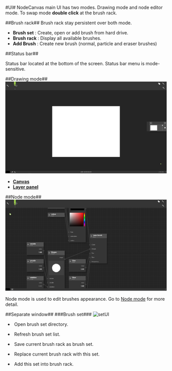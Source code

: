 #UI#
NodeCanvas main UI has two modes. Drawing mode and node editor mode. To swap mode **double click** at the brush rack.

##Brush rack##
Brush rack stay persistent over both mode.

* **Brush set** : Create, open or add brush from hard drive.
* **Brush rack** : Display all available brushes.
* **Add Brush** : Create new brush (normal, particle and eraser brushes)

##Status bar##
![]()

Status bar located at the bottom of the screen. Status bar menu is mode-sensitive.

##Drawing mode##
![drawingUI](https://github.com/Ttanasart-pt/NodeCanvas-doc/blob/master/img/drawing%20mode.png)

* [**Canvas**]()
* [**Layer panel**]()

##Node mode##
![nodeUI](https://github.com/Ttanasart-pt/NodeCanvas-doc/blob/master/img/node%20editor%20mode.png)

Node mode is used to edit brushes appearance. Go to [Node mode]() for more detail.

##Separate window##
###Brush set###
![setUI]()

* ![]() Open brush set directory.
* ![]() Refresh brush set list.
* ![]() Save current brush rack as brush set.

* ![]() Replace current brush rack with this set.
* ![]() Add this set into brush rack.